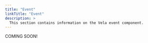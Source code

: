```yaml
---
title: "Event"
linkTitle: "Event"
description: >
  This section contains information on the Vela event component.
---
```


COMING SOON!
